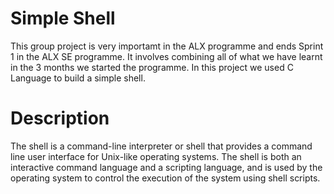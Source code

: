 # Simple Shell
 This group project is very importamt in the ALX programme and ends Sprint 1 in the ALX SE programme. It involves combining all of what we have learnt in the 3 months we started the programme. In this project we used C Language to build a simple shell.

# Description
The shell is a command-line interpreter or shell that provides a command line user interface for Unix-like operating systems. The shell is both an interactive command language and a scripting language, and is used by the operating system to control the execution of the system using shell scripts.
